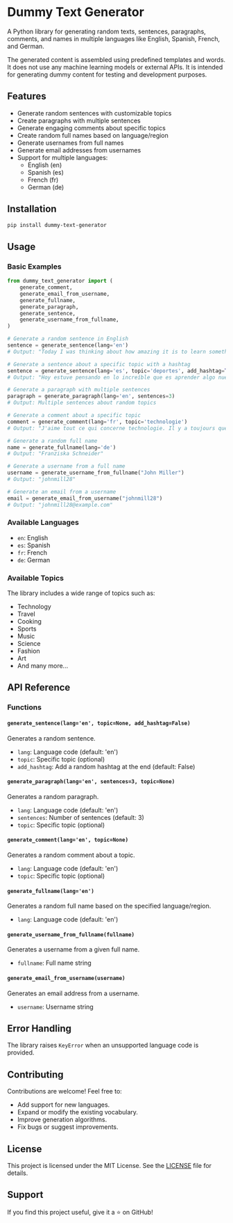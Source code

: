 # Dummy Text Generator

A Python library for generating random texts, sentences, paragraphs, comments,
and names in multiple languages like English, Spanish, French, and German.

The generated content is assembled using predefined templates and words. It does
not use any machine learning models or external APIs. It is intended for
generating dummy content for testing and development purposes.

## Features

- Generate random sentences with customizable topics
- Create paragraphs with multiple sentences
- Generate engaging comments about specific topics
- Create random full names based on language/region
- Generate usernames from full names
- Generate email addresses from usernames
- Support for multiple languages:
  - English (en)
  - Spanish (es)
  - French (fr)
  - German (de)

## Installation

```bash
pip install dummy-text-generator
```

## Usage

### Basic Examples

```python
from dummy_text_generator import (
    generate_comment,
    generate_email_from_username,
    generate_fullname,
    generate_paragraph,
    generate_sentence,
    generate_username_from_fullname,
)

# Generate a random sentence in English
sentence = generate_sentence(lang='en')
# Output: "Today I was thinking about how amazing it is to learn something new about technology and discovered something surprising."

# Generate a sentence about a specific topic with a hashtag
sentence = generate_sentence(lang='es', topic='deportes', add_hashtag=True)
# Output: "Hoy estuve pensando en lo increíble que es aprender algo nuevo sobre deportes y descubrí algo sorprendente. #Increible"

# Generate a paragraph with multiple sentences
paragraph = generate_paragraph(lang='en', sentences=3)
# Output: Multiple sentences about random topics

# Generate a comment about a specific topic
comment = generate_comment(lang='fr', topic='technologie')
# Output: "J'aime tout ce qui concerne technologie. Il y a toujours quelque chose nouveau à découvrir !"

# Generate a random full name
name = generate_fullname(lang='de')
# Output: "Franziska Schneider"

# Generate a username from a full name
username = generate_username_from_fullname("John Miller")
# Output: "johnmill28"

# Generate an email from a username
email = generate_email_from_username("johnmill28")
# Output: "johnmill28@example.com"
```

### Available Languages

- `en`: English
- `es`: Spanish
- `fr`: French
- `de`: German

### Available Topics

The library includes a wide range of topics such as:
- Technology
- Travel
- Cooking
- Sports
- Music
- Science
- Fashion
- Art
- And many more...

## API Reference

### Functions

#### `generate_sentence(lang='en', topic=None, add_hashtag=False)`
Generates a random sentence.
- `lang`: Language code (default: 'en')
- `topic`: Specific topic (optional)
- `add_hashtag`: Add a random hashtag at the end (default: False)

#### `generate_paragraph(lang='en', sentences=3, topic=None)`
Generates a random paragraph.
- `lang`: Language code (default: 'en')
- `sentences`: Number of sentences (default: 3)
- `topic`: Specific topic (optional)

#### `generate_comment(lang='en', topic=None)`
Generates a random comment about a topic.
- `lang`: Language code (default: 'en')
- `topic`: Specific topic (optional)

#### `generate_fullname(lang='en')`
Generates a random full name based on the specified language/region.
- `lang`: Language code (default: 'en')

#### `generate_username_from_fullname(fullname)`
Generates a username from a given full name.
- `fullname`: Full name string

#### `generate_email_from_username(username)`
Generates an email address from a username.
- `username`: Username string

## Error Handling

The library raises `KeyError` when an unsupported language code is provided.

## Contributing

Contributions are welcome! Feel free to:
- Add support for new languages.
- Expand or modify the existing vocabulary.
- Improve generation algorithms.
- Fix bugs or suggest improvements.

## License

This project is licensed under the MIT License. See the [LICENSE](LICENSE)
file for details.

## Support

If you find this project useful, give it a ⭐ on GitHub!
